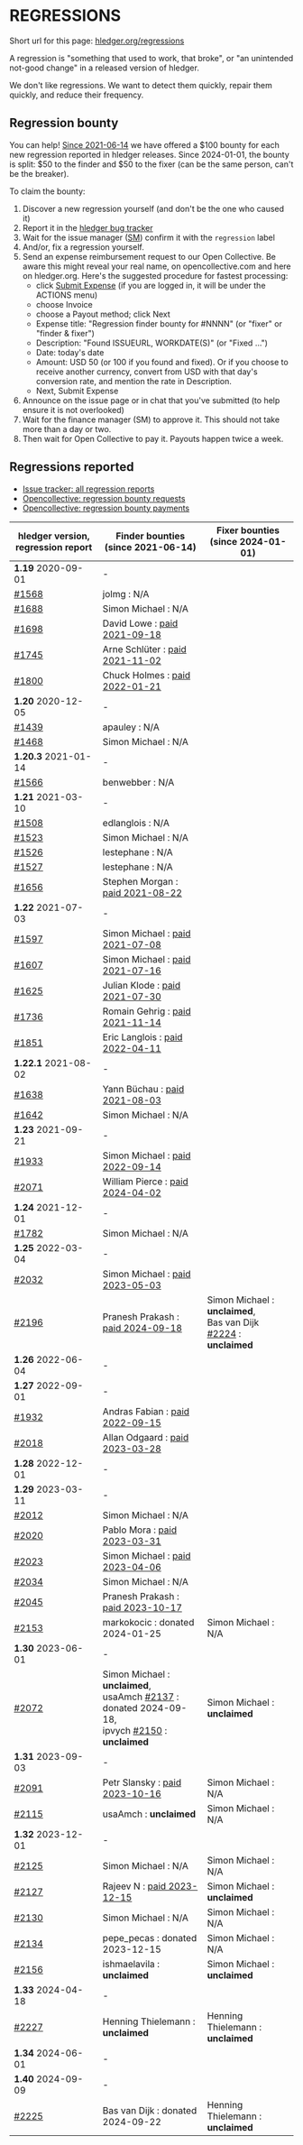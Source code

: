 # REGRESSIONS

<div class=pagetoc>

<!-- toc -->
</div>

Short url for this page: [hledger.org/regressions](https://hledger.org/regressions)

A regression is "something that used to work, that broke", or "an unintended not-good change"
in a released version of hledger.

We don't like regressions. We want to detect them quickly, repair them quickly, and reduce their frequency.

## Regression bounty

You can help!
[Since 2021-06-14](https://github.com/simonmichael/hledger/issues/1570) we have offered a $100 bounty for each new regression reported in hledger releases.
Since 2024-01-01, the bounty is split: $50 to the finder and $50 to the fixer (can be the same person, can't be the breaker).

To claim the bounty:

1. Discover a new regression yourself (and don't be the one who caused it)
2. Report it in the [hledger bug tracker](http://bugs.hledger.org)
3. Wait for the issue manager ([SM](https://joyful.com)) confirm it with the `regression` label
4. And/or, fix a regression yourself.
5. Send an expense reimbursement request to our Open Collective. 
   Be aware this might reveal your real name, on opencollective.com and here on hledger.org.
   Here's the suggested procedure for fastest processing:
   - click [Submit Expense](https://opencollective.com/hledger/expenses/new)  (if you are logged in, it will be under the ACTIONS menu) 
   - choose Invoice
   - choose a Payout method; click Next
   - Expense title: "Regression finder bounty for #NNNN" (or "fixer" or "finder & fixer")
   - Description: "Found ISSUEURL, WORKDATE(S)" (or "Fixed ...")
   - Date: today's date
   - Amount: USD 50 (or 100 if you found and fixed).
     Or if you choose to receive another currency, convert from USD with that day's conversion rate, and mention the rate in Description.
   - Next, Submit Expense
5. Announce on the issue page or in chat that you've submitted (to help ensure it is not overlooked)
6. Wait for the finance manager (SM) to approve it. This should not take more than a day or two.
7. Then wait for Open Collective to pay it. Payouts happen twice a week.

## Regressions reported

- [Issue tracker: all regression reports](https://bugs.hledger.org/regressions)
- [Opencollective: regression bounty requests](https://opencollective.com/hledger/expenses?amount=50-100)
- [Opencollective: regression bounty payments](https://opencollective.com/hledger/transactions?kind=EXPENSE&amount=50-100)

| hledger&nbsp;version, <br>regression&nbsp;report | Finder&nbsp;bounties <br>(since 2021-06-14)                                                      | Fixer&nbsp;bounties <br>(since 2024-01-01) <!-- some missing -->    |
|--------------------------------------------------|--------------------------------------------------------------------------------------------------|---------------------------------------------------------------------|
| **1.19** 2020-09-01                              | -                                                                                                |                                                                     |
| [#1568]                                          | jolmg           : N/A                                                                            |                                                                     |
| [#1688]                                          | Simon Michael   : N/A                                                                            |                                                                     |
| [#1698]                                          | David Lowe      : [paid 2021-09-18](https://opencollective.com/hledger/expenses/50380)           |                                                                     |
| [#1745]                                          | Arne Schlüter   : [paid 2021-11-02](https://opencollective.com/hledger/expenses/54446)           |                                                                     |
| [#1800]                                          | Chuck Holmes    : [paid 2022-01-21](https://opencollective.com/hledger/expenses/61802)           |                                                                     |
| **1.20** 2020-12-05                              | -                                                                                                |                                                                     |
| [#1439]                                          | apauley         : N/A                                                                            |                                                                     |
| [#1468]                                          | Simon Michael   : N/A                                                                            |                                                                     |
| **1.20.3** 2021-01-14                            | -                                                                                                |                                                                     |
| [#1566]                                          | benwebber       : N/A                                                                            |                                                                     |
| **1.21** 2021-03-10                              | -                                                                                                |                                                                     |
| [#1508]                                          | edlanglois      : N/A                                                                            |                                                                     |
| [#1523]                                          | Simon Michael   : N/A                                                                            |                                                                     |
| [#1526]                                          | lestephane      : N/A                                                                            |                                                                     |
| [#1527]                                          | lestephane      : N/A                                                                            |                                                                     |
| [#1656]                                          | Stephen Morgan  : [paid 2021-08-22](https://opencollective.com/hledger/expenses/48246)           |                                                                     |
| **1.22** 2021-07-03                              | -                                                                                                |                                                                     |
| [#1597]                                          | Simon Michael   : [paid 2021-07-08](https://opencollective.com/hledger/expenses/44939)           |                                                                     |
| [#1607]                                          | Simon Michael   : [paid 2021-07-16](https://opencollective.com/hledger/expenses/45547)           |                                                                     |
| [#1625]                                          | Julian Klode    : [paid 2021-07-30](https://opencollective.com/hledger/expenses/46431)           |                                                                     |
| [#1736]                                          | Romain Gehrig   : [paid 2021-11-14](https://opencollective.com/hledger/expenses/55510)           |                                                                     |
| [#1851]                                          | Eric Langlois   : [paid 2022-04-11](https://opencollective.com/hledger/expenses/72187)           |                                                                     |
| **1.22.1** 2021-08-02                            | -                                                                                                |                                                                     |
| [#1638]                                          | Yann Büchau     : [paid 2021-08-03](https://opencollective.com/hledger/expenses/46918)           |                                                                     |
| [#1642]                                          | Simon Michael   : N/A                                                                            |                                                                     |
| **1.23** 2021-09-21                              | -                                                                                                |                                                                     |
| [#1933]                                          | Simon Michael   : [paid 2022-09-14](https://opencollective.com/hledger/expenses/95068)           |                                                                     |
| [#2071]                                          | William Pierce  : [paid 2024-04-02](https://opencollective.com/hledger/expenses/195768)          |                                                                     |
| **1.24** 2021-12-01                              | -                                                                                                |                                                                     |
| [#1782]                                          | Simon Michael   : N/A                                                                            |                                                                     |
| **1.25** 2022-03-04                              | -                                                                                                |                                                                     |
| [#2032]                                          | Simon Michael   : [paid 2023-05-03](https://opencollective.com/hledger/expenses/137410)          |                                                                     |
| [#2196]                                          | Pranesh Prakash : [paid 2024-09-18](https://opencollective.com/hledger/expenses/220683)          | Simon Michael : **unclaimed**, <br>Bas van Dijk [#2224] : **unclaimed** |
| **1.26** 2022-06-04                              | -                                                                                                |                                                                     |
| **1.27** 2022-09-01                              | -                                                                                                |                                                                     |
| [#1932]                                          | Andras Fabian   : [paid 2022-09-15](https://opencollective.com/hledger/expenses/95112)           |                                                                     |
| [#2018]                                          | Allan Odgaard   : [paid 2023-03-28](https://opencollective.com/hledger/expenses/130591)          |                                                                     |
| **1.28** 2022-12-01                              | -                                                                                                |                                                                     |
| **1.29** 2023-03-11                              | -                                                                                                |                                                                     |
| [#2012]                                          | Simon Michael   : N/A                                                                            |                                                                     |
| [#2020]                                          | Pablo Mora      : [paid 2023-03-31](https://opencollective.com/hledger/expenses/131350)          |                                                                     |
| [#2023]                                          | Simon Michael   : [paid 2023-04-06](https://opencollective.com/hledger/expenses/132635)          |                                                                     |
| [#2034]                                          | Simon Michael   : N/A                                                                            |                                                                     |
| [#2045]                                          | Pranesh Prakash : [paid 2023-10-17](https://opencollective.com/hledger/expenses/150171)          |                                                                     |
| [#2153]                                          | markokocic      : donated 2024-01-25                                                             | Simon Michael : N/A                                                 |
| **1.30** 2023-06-01                              | -                                                                                                |                                                                     |
| [#2072]                                          | Simon Michael   : **unclaimed**, <br>usaAmch [#2137] : donated 2024-09-18, <br>ipvych [#2150] : **unclaimed** | Simon Michael : **unclaimed**                          |
| **1.31** 2023-09-03                              | -                                                                                                |                                                                     |
| [#2091]                                          | Petr Slansky    : [paid 2023-10-16](https://opencollective.com/hledger/expenses/166632)          | Simon Michael : N/A                                                 |
| [#2115]                                          | usaAmch         : **unclaimed**                                                                  | Simon Michael : N/A                                                 |
| **1.32** 2023-12-01                              | -                                                                                                |                                                                     |
| [#2125]                                          | Simon Michael   : N/A                                                                            | Simon Michael : N/A                                                 |
| [#2127]                                          | Rajeev N        : [paid 2023-12-15](https://opencollective.com/hledger/expenses/177761)          | Simon Michael : **unclaimed**                                       |
| [#2130]                                          | Simon Michael   : N/A                                                                            | Simon Michael : N/A                                                 |
| [#2134]                                          | pepe_pecas      : donated 2023-12-15                                                             | Simon Michael : N/A                                                 |
| [#2156]                                          | ishmaelavila    : **unclaimed**                                                                  | Simon Michael : **unclaimed**                                       |
| **1.33** 2024-04-18                              | -                                                                                                |                                                                     |
| [#2227]                                          | Henning Thielemann : **unclaimed**                                                               | Henning Thielemann : **unclaimed**                                  |
| **1.34** 2024-06-01                              | -                                                                                                |                                                                     |
| **1.40** 2024-09-09                              | -                                                                                                |                                                                     |
| [#2225]                                          | Bas van Dijk    : donated 2024-09-22                                                             | Henning Thielemann : **unclaimed**                                  |



[#1439]: https://github.com/simonmichael/hledger/issues/1439
[#1468]: https://github.com/simonmichael/hledger/issues/1468
[#1508]: https://github.com/simonmichael/hledger/issues/1508
[#1523]: https://github.com/simonmichael/hledger/issues/1523
[#1526]: https://github.com/simonmichael/hledger/issues/1526
[#1527]: https://github.com/simonmichael/hledger/issues/1527
[#1566]: https://github.com/simonmichael/hledger/issues/1566
[#1568]: https://github.com/simonmichael/hledger/issues/1568
[#1597]: https://github.com/simonmichael/hledger/issues/1597
[#1607]: https://github.com/simonmichael/hledger/issues/1607
[#1625]: https://github.com/simonmichael/hledger/issues/1625
[#1638]: https://github.com/simonmichael/hledger/issues/1638
[#1642]: https://github.com/simonmichael/hledger/issues/1642
[#1656]: https://github.com/simonmichael/hledger/issues/1656
[#1688]: https://github.com/simonmichael/hledger/issues/1688
[#1698]: https://github.com/simonmichael/hledger/issues/1698
[#1736]: https://github.com/simonmichael/hledger/issues/1736
[#1745]: https://github.com/simonmichael/hledger/issues/1745
[#1782]: https://github.com/simonmichael/hledger/issues/1782
[#1800]: https://github.com/simonmichael/hledger/issues/1800
[#1851]: https://github.com/simonmichael/hledger/issues/1851
[#1932]: https://github.com/simonmichael/hledger/issues/1932
[#1933]: https://github.com/simonmichael/hledger/issues/1933
[#2012]: https://github.com/simonmichael/hledger/issues/2012
[#2018]: https://github.com/simonmichael/hledger/issues/2018
[#2020]: https://github.com/simonmichael/hledger/issues/2020
[#2023]: https://github.com/simonmichael/hledger/issues/2023
[#2032]: https://github.com/simonmichael/hledger/issues/2032
[#2034]: https://github.com/simonmichael/hledger/issues/2034
[#2045]: https://github.com/simonmichael/hledger/issues/2045
[#2071]: https://github.com/simonmichael/hledger/issues/2071
[#2072]: https://github.com/simonmichael/hledger/issues/2072
[#2091]: https://github.com/simonmichael/hledger/issues/2091
[#2115]: https://github.com/simonmichael/hledger/issues/2115
[#2125]: https://github.com/simonmichael/hledger/issues/2125
[#2127]: https://github.com/simonmichael/hledger/issues/2127
[#2130]: https://github.com/simonmichael/hledger/issues/2130
[#2134]: https://github.com/simonmichael/hledger/issues/2134
[#2137]: https://github.com/simonmichael/hledger/issues/2137
[#2150]: https://github.com/simonmichael/hledger/issues/2150
[#2153]: https://github.com/simonmichael/hledger/issues/2153
[#2156]: https://github.com/simonmichael/hledger/issues/2156
[#2196]: https://github.com/simonmichael/hledger/issues/2196
[#2224]: https://github.com/simonmichael/hledger/issues/2224
[#2225]: https://github.com/simonmichael/hledger/issues/2225
[#2227]: https://github.com/simonmichael/hledger/issues/2227
